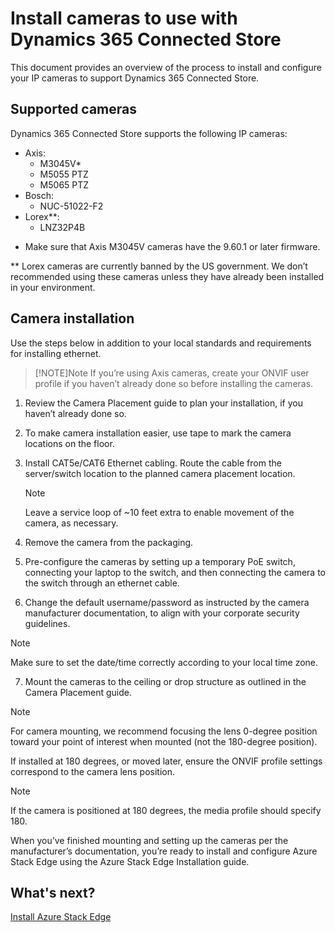 
# Install cameras to use with Dynamics 365 Connected Store

This document provides an overview of the process to install and configure your IP cameras to support Dynamics 365 Connected Store.

## Supported cameras

Dynamics 365 Connected Store supports the following IP cameras:

- Axis:
   - M3045V*
   - M5055 PTZ
   - M5065 PTZ
- Bosch:
   - NUC-51022-F2
- Lorex**:
   - LNZ32P4B

* Make sure that Axis M3045V cameras have the 9.60.1 or later firmware.

** Lorex cameras are currently banned by the US government. We don’t recommended using these cameras unless they have already been installed in your environment.

## Camera installation 	

Use the steps below in addition to your local standards and requirements for installing ethernet.

> [!NOTE]Note
> If you’re using Axis cameras, create your ONVIF user profile if you haven’t already done so before installing the cameras.

1. Review the Camera Placement guide to plan your installation, if you haven’t already done so.

2. To make camera installation easier, use tape to mark the camera locations on the floor.

3. Install CAT5e/CAT6 Ethernet cabling. Route the cable from the server/switch location to the planned camera placement location.

    > [!NOTE] 
    > Leave a service loop of ~10 feet extra to enable movement of the camera, as necessary.
    
4.	Remove the camera from the packaging.

5.	Pre-configure the cameras by setting up a temporary PoE switch, connecting your laptop to the switch, and then connecting the camera to the switch through an ethernet cable.

6.	Change the default username/password as instructed by the camera manufacturer documentation, to align with your corporate security guidelines.

   > [!NOTE] 
   > Make sure to set the date/time correctly according to your local time zone.
  
7.	Mount the cameras to the ceiling or drop structure as outlined in the Camera Placement guide.

   > [!NOTE] 
   > For camera mounting, we recommend focusing the lens 0-degree position toward your point of interest when mounted (not the 180-degree position).
 
   If installed at 180 degrees, or moved later, ensure the ONVIF profile settings correspond to the camera lens position. 
 
   > [!NOTE]  
   > If the camera is positioned at 180 degrees, the media profile should specify 180.
 
When you’ve finished mounting and setting up the cameras per the manufacturer’s documentation, you’re ready to install and configure Azure Stack Edge using the Azure Stack Edge Installation guide.

## What's next?

[Install Azure Stack Edge](ase-install.md)


